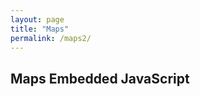 ```yaml
---
layout: page
title: "Maps"
permalink: /maps2/
---
```


## Maps Embedded JavaScript

<div id="map" style="width: 100%; height: 500px;"></div>
<script src="https://cdn.apple-mapkit.com/mk/5.x.x/mapkit.js"></script>
<script>
  mapkit.init({ authorizationCallback: function(done) { done('YOUR_TOKEN_HERE'); } });
  const map = new mapkit.Map('map', { center: new mapkit.Coordinate(37.7749, -122.4194), zoom: 11 });
  const trainData = [...];
  trainData.forEach(train => {
    const annotation = new mapkit.MarkerAnnotation(new mapkit.Coordinate(train.latitude, train.longitude), {
      title: train.name, subtitle: train.detail,
    });
    map.addAnnotation(annotation);
  });
</script>